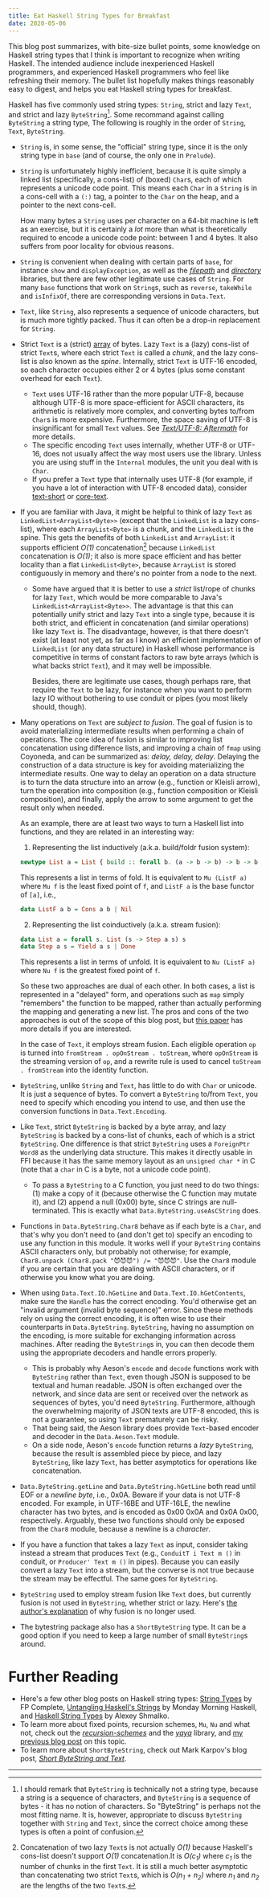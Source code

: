 ```yaml
---
title: Eat Haskell String Types for Breakfast
date: 2020-05-06
---
```


This blog post summarizes, with bite-size bullet points, some knowledge on Haskell string types that I think is important to
recognize when writing Haskell. The intended audience include inexperienced Haskell programmers, and
experienced Haskell programmers who feel like refreshing their memory. The bullet list hopefully makes things reasonably
easy to digest, and helps you eat Haskell string types for breakfast.

Haskell has five commonly used string types: `String`, strict and lazy `Text`, and strict and lazy `ByteString`[^1]. Some recommand
against calling `ByteString` a string type, The following is
roughly in the order of `String`, `Text`, `ByteString`.

- `String` is, in some sense, the "official" string type, since it is the only string type in `base` (and of course,
the only one in `Prelude`).

- `String` is unfortunately highly inefficient, because it is quite simply a linked list (specifically, a cons-list)
of (boxed) `Char`s, each of which represents a unicode code point.
This means each `Char` in a `String` is in a cons-cell with a `(:)` tag, a pointer to the `Char` on the heap, and a pointer
to the next cons-cell.

  How many bytes a `String` uses per character on a 64-bit machine is left as an exercise, but it is certainly a _lot_ more than
  what is theoretically required to encode a unicode code point: between 1 and 4 bytes. It also suffers
  from poor locality for obvious reasons.

- `String` is convenient when dealing with certain parts of `base`, for instance `show` and `displayException`, as well as the
  [_filepath_](https://hackage.haskell.org/package/filepath) and [_directory_](https://hackage.haskell.org/package/directory) libraries,
  but there are few other legitimate use cases of `String`. For many `base` functions
  that work on `String`s, such as `reverse`, `takeWhile` and `isInfixOf`, there are corresponding versions in `Data.Text`.

- `Text`, like `String`, also represents a sequence of unicode characters, but is much more tightly packed. Thus it can
often be a drop-in replacement for `String`.

- Strict `Text` is a (strict) [array](http://hackage.haskell.org/package/text/docs/Data-Text-Array.html) of bytes. Lazy `Text`
is a (lazy) cons-list of strict `Text`s, where each strict `Text` is called a _chunk_, and the lazy cons-list is also
known as the _spine_. Internally, strict `Text` is UTF-16 encoded, so each
character occupies either 2 or 4 bytes (plus some constant overhead for each `Text`).
  - `Text` uses UTF-16 rather than the more popular UTF-8, because although UTF-8 is more space-efficient for ASCII
  characters, its arithmetic is relatively more complex, and converting bytes to/from `Char`s is more expensive.
  Furthermore, the space saving of UTF-8 is insignificant for small `Text` values.
  See [_Text/UTF-8: Aftermath_](https://jaspervdj.be/posts/2011-08-19-text-utf8-the-aftermath.html) for more details.
  - The specific encoding `Text` uses internally, whether UTF-8 or UTF-16, does not usually affect the way most users use the library.
  Unless you are using stuff in the `Internal` modules, the unit you deal with is `Char`.
  - If you prefer a `Text` type that internally uses UTF-8 (for example, if you have a lot of interaction with UTF-8 encoded data),
  consider [text-short](https://hackage.haskell.org/package/text-short)
  or [core-text](https://hackage.haskell.org/package/core-text).

- If you are familiar with Java, it might be helpful to think of lazy `Text` as `LinkedList<ArrayList<Byte>>` (except that the
`LinkedList` is a lazy cons-list), where each `ArrayList<Byte>` is a chunk, and the `LinkedList` is the spine.
This gets the benefits of both `LinkedList` and `ArrayList`: it supports efficient _O(1)_ concatenation[^2] because `LinkedList`
concatenation is _O(1)_; it also is more space efficient and has better locality
than a flat `LinkedList<Byte>`, because `ArrayList` is stored contiguously in memory
and there's no pointer from a node to the next.

  - Some have argued that it is better to use a _strict_ list/rope of chunks for lazy `Text`, which would be more comparable to
  Java's `LinkedList<ArrayList<Byte>>`. The advantage is that this can potentially unify strict and lazy `Text` into
  a single type, because it is both strict, and efficient in concatenation (and similar operations) like lazy
  `Text` is. The disadvantage, however, is that there doesn't exist (at least not yet, as far as I know) an efficient
  implementation of `LinkedList` (or any data structure) in Haskell whose performance is competitive in terms of constant factors
  to raw byte arrays (which is what backs strict `Text`), and it may well be impossible.

    Besides, there are legitimate use cases, though perhaps rare, that require the `Text` to be lazy, for instance
    when you want to perform lazy IO without bothering to use conduit or pipes (you most likely should, though).

- Many operations on `Text` are _subject to fusion_. The goal of fusion is to avoid materializing intermediate results when performing
  a chain of operations. The core idea of fusion is similar to improving list concatenation
  using difference lists, and improving a chain of `fmap` using Coyoneda, and can be summarized as: _delay, delay, delay_. Delaying the
  construction of a data structure is key for avoiding materializing the intermediate results. One way to
  delay an operation on a data structure is to turn the data structure into an arrow (e.g., function or Kleisli arrow), turn the
  operation into composition (e.g., function composition or Kleisli composition), and finally, apply the arrow to some argument to get the result only when needed.

  As an example, there are at least two ways to turn a Haskell list into functions, and they are related in an interesting way:

  1. Representing the list inductively (a.k.a. build/foldr fusion system):
  ```haskell
  newtype List a = List { build :: forall b. (a -> b -> b) -> b -> b }
  ```
  This represents a list in terms of fold. It is equivalent to `Mu (ListF a)` where `Mu f` is the least fixed
  point of `f`, and `ListF a` is the base functor of `[a]`, i.e.,
  ```haskell
  data ListF a b = Cons a b | Nil
  ```

  2. Representing the list coinductively (a.k.a. stream fusion):
  ```haskell
  data List a = forall s. List (s -> Step a s) s
  data Step a s = Yield a s | Done
  ```
  This represents a list in terms of unfold. It is equivalent to `Nu (ListF a)` where `Nu f` is the greatest fixed point
  of `f`.

  So these two approaches are dual of each other. In both cases, a list is represented in a "delayed" form,
  and operations such as `map` simply "remembers" the function
  to be mapped, rather than actually performing the mapping and generating a new list. The pros and cons of the two
  approaches is out of the scope of this blog post, but [this paper](http://fun.cs.tufts.edu/stream-fusion.pdf) has more details
  if you are interested.

  In the case of `Text`, it employs stream fusion. Each eligible operation `op` is turned into `fromStream . opOnStream . toStream`,
  where `opOnStream` is the streaming version of `op`, and a rewrite rule is used to cancel
  `toStream . fromStream` into the identity function.

- `ByteString`, unlike `String` and `Text`, has little to do with `Char` or unicode. It is just a sequence of bytes.
To convert a `ByteString` to/from `Text`, you need to specify which encoding you intend to use, and then
use the conversion functions in `Data.Text.Encoding`.

- Like `Text`, strict `ByteString` is backed by a byte array, and lazy `ByteString` is backed by a cons-list of chunks, each
of which is a strict `ByteString`. One difference is that strict `ByteString` uses a `ForeignPtr Word8` as the
underlying data structure. This makes it directly usable in FFI because it has the same memory layout as
an `unsigned char *` in C (note that a `char` in C is a byte, not a unicode code point).
  - To pass a `ByteString` to a C function, you just need to do two things: (1) make a copy of it (because otherwise the C function may
  mutate it), and (2) append a null (0x00) byte, since C strings are null-terminated. This is exactly what `Data.ByteString.useAsCString` does.

- Functions in `Data.ByteString.Char8` behave as if each byte is a `Char`, and that's why you
don't need to (and don't get to) specify an encoding to use any function in this module. It works well if your `ByteString` contains ASCII
characters only, but probably not otherwise; for example, `Char8.unpack (Char8.pack "😈😈😈") /= "😈😈😈"`. Use the `Char8` module
if you are certain that you are dealing with ASCII characters, or if otherwise you know what you are doing.

- When using `Data.Text.IO.hGetLine` and `Data.Text.IO.hGetContents`, make sure the `Handle` has the correct encoding. You'd otherwise get
an "invalid argument (invalid byte sequence)" error. Since these methods rely on using the correct encoding, it is often wise to use their counterparts
in `Data.ByteString`. `ByteString`, having no assumption on the encoding, is more suitable for exchanging information across machines. After reading
the `ByteString`s in, you can then decode them using the appropriate decoders and handle errors properly.
  - This is probably why Aeson's `encode` and `decode` functions work with `ByteString` rather than `Text`, even though JSON is supposed
    to be textual and human readable. JSON is often exchanged over the network, and since data are sent or received over the network as
	sequences of bytes, you'd need `ByteString`. Furthermore, although the overwhelming majority of JSON texts are UTF-8 encoded, this is not a guarantee,
	so using `Text` prematurely can be risky.
  - That being said, the Aeson library does provide `Text`-based encoder and decoder in the `Data.Aeson.Text` module.
  - On a side node, Aeson's `encode` function returns a _lazy_ `ByteString`, because the result is assembled piece by piece, and
    lazy `ByteString`, like lazy `Text`, has better asymptotics for operations like concatenation.

- `Data.ByteString.getLine` and `Data.ByteString.hGetLine` both read until EOF or a _newline byte_, i.e., 0x0A. Beware if your data
is not UTF-8 encoded. For example, in UTF-16BE and UTF-16LE, the newline character has two bytes, and is encoded
as 0x00 0x0A and 0x0A 0x00, respectively. Arguably, these two functions should only be exposed from the `Char8` module, because a newline
is a _character_.

- If you have a function that takes a lazy `Text` as input, consider taking instead
a stream that produces `Text` (e.g., `ConduitT i Text m ()` in conduit, or `Producer' Text m ()` in pipes). Because you can easily
convert a lazy `Text` into a stream, but the converse is not true because the stream may be effectful. The same goes for `ByteString`.

- `ByteString` used to employ stream fusion like `Text` does, but currently fusion is not used in `ByteString`, whether
strict or lazy. Here's [the author's explanation](https://github.com/haskell/bytestring/issues/81#issuecomment-244082219)
of why fusion is no longer used.

- The bytestring package also has a `ShortByteString` type. It can be a good option if you need to keep a large number of small `ByteString`s around.

# Further Reading

- Here's a few other blog posts on Haskell string types: [String Types](https://tech.fpcomplete.com/haskell/tutorial/string-types) by FP Complete,
  [Untangling Haskell's Strings](https://mmhaskell.com/blog/2017/5/15/untangling-haskells-strings) by Monday Morning Haskell, and
  [Haskell String Types](https://www.alexeyshmalko.com/2015/haskell-string-types/) by Alexey Shmalko.
- To learn more about fixed points, recursion schemes, `Mu`, `Nu` and what not, check out the [_recursion-schemes_](https://hackage.haskell.org/package/recursion-schemes)
  and the [_yaya_](https://hackage.haskell.org/package/yaya) library, and [my previous blog post](https://free.cofree.io/2019/08/21/mu-nu/) on this topic.
- To learn more about `ShortByteString`, check out Mark Karpov's blog post, [_Short ByteString and Text_](https://markkarpov.com/post/short-bs-and-text.html).

---

[^1]: I should remark that `ByteString` is technically not a string type, because a string is a sequence of characters, and `ByteString` is a sequence of bytes - it has no notion of characters. So "ByteString" is perhaps not the most fitting name. It is, however, appropriate to discuss `ByteString` together with `String` and `Text`, since the correct choice among these types is often a point of confusion.

[^2]: Concatenation of two lazy `Text`s is not actually _O(1)_ because Haskell's cons-list doesn't support _O(1)_ concatenation.It is _O(c<sub>1</sub>)_ where _c<sub>1</sub>_ is the number of chunks in the first `Text`. It is still a much better asymptotic than concatenating two strict `Text`s, which is _O(n<sub>1</sub> + n<sub>2</sub>)_ where _n<sub>1</sub>_ and _n<sub>2</sub>_ are the lengths of the two `Text`s.
